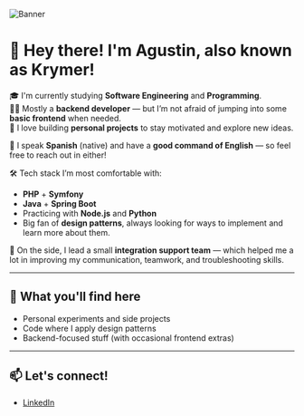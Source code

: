 ![Banner](https://static.zerochan.net/Zero.%28CODE.GEASS%29.full.4252674.png)

# 👋 Hey there! I'm Agustin, also known as Krymer!

🎓 I'm currently studying **Software Engineering** and **Programming**.  
🧑‍💻 Mostly a **backend developer** — but I’m not afraid of jumping into some **basic frontend** when needed.  
🚀 I love building **personal projects** to stay motivated and explore new ideas.

💬 I speak **Spanish** (native) and have a **good command of English** — so feel free to reach out in either!

🛠️ Tech stack I’m most comfortable with:
- **PHP** + **Symfony**
- **Java** + **Spring Boot**
- Practicing with **Node.js** and **Python**
- Big fan of **design patterns**, always looking for ways to implement and learn more about them.

🌱 On the side, I lead a small **integration support team** — which helped me a lot in improving my communication, teamwork, and troubleshooting skills.

---

## 🚀 What you'll find here

- Personal experiments and side projects
- Code where I apply design patterns
- Backend-focused stuff (with occasional frontend extras)

---

## 📫 Let's connect!

- [LinkedIn]( https://www.linkedin.com/in/agustin-carretto/ ) 
